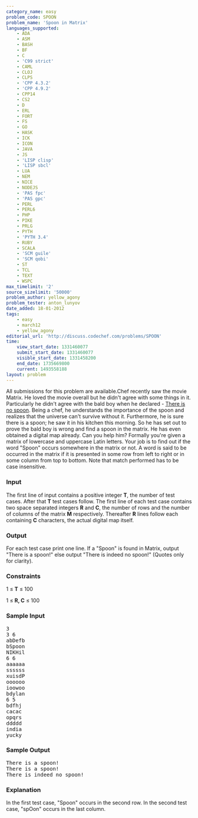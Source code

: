 ```yaml
---
category_name: easy
problem_code: SPOON
problem_name: 'Spoon in Matrix'
languages_supported:
    - ADA
    - ASM
    - BASH
    - BF
    - C
    - 'C99 strict'
    - CAML
    - CLOJ
    - CLPS
    - 'CPP 4.3.2'
    - 'CPP 4.9.2'
    - CPP14
    - CS2
    - D
    - ERL
    - FORT
    - FS
    - GO
    - HASK
    - ICK
    - ICON
    - JAVA
    - JS
    - 'LISP clisp'
    - 'LISP sbcl'
    - LUA
    - NEM
    - NICE
    - NODEJS
    - 'PAS fpc'
    - 'PAS gpc'
    - PERL
    - PERL6
    - PHP
    - PIKE
    - PRLG
    - PYTH
    - 'PYTH 3.4'
    - RUBY
    - SCALA
    - 'SCM guile'
    - 'SCM qobi'
    - ST
    - TCL
    - TEXT
    - WSPC
max_timelimit: '2'
source_sizelimit: '50000'
problem_author: yellow_agony
problem_tester: anton_lunyov
date_added: 18-01-2012
tags:
    - easy
    - march12
    - yellow_agony
editorial_url: 'http://discuss.codechef.com/problems/SPOON'
time:
    view_start_date: 1331460077
    submit_start_date: 1331460077
    visible_start_date: 1331458200
    end_date: 1735669800
    current: 1493558188
layout: problem
---
```

All submissions for this problem are available.Chef recently saw the movie Matrix. He loved the movie overall but he didn't agree with some things in it. Particularly he didn't agree with the bald boy when he declared - [There is no spoon](http://youtu.be/dzm8kTIj_0M). Being a chef, he understands the importance of the spoon and realizes that the universe can't survive without it. Furthermore, he is sure there is a spoon; he saw it in his kitchen this morning. So he has set out to prove the bald boy is wrong and find a spoon in the matrix. He has even obtained a digital map already. Can you help him? Formally you're given a matrix of lowercase and uppercase Latin letters. Your job is to find out if the word "Spoon" occurs somewhere in the matrix or not. A word is said to be occurred in the matrix if it is presented in some row from left to right or in some column from top to bottom. Note that match performed has to be case insensitive.

### Input

The first line of input contains a positive integer **T**, the number of test cases. After that **T** test cases follow. The first line of each test case contains two space separated integers **R** and **C**, the number of rows and the number of columns of the matrix **M** respectively. Thereafter **R** lines follow each containing **C** characters, the actual digital map itself.

### Output

For each test case print one line. If a "Spoon" is found in Matrix, output "There is a spoon!" else output "There is indeed no spoon!" (Quotes only for clarity).

### Constraints

1 ≤ **T** ≤ 100

1 ≤ **R, C** ≤ 100

### Sample Input

<pre>
3
3 6
abDefb
bSpoon
NIKHil
6 6
aaaaaa
ssssss
xuisdP
oooooo
ioowoo
bdylan
6 5
bdfhj
cacac
opqrs
ddddd
india
yucky
</pre>
### Sample Output

<pre>
There is a spoon!
There is a spoon!
There is indeed no spoon!
</pre>
### Explanation

In the first test case, "Spoon" occurs in the second row. In the second test case, "spOon" occurs in the last column.
